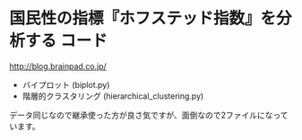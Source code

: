 # 国民性の指標『ホフステッド指数』を分析する コード

<http://blog.brainpad.co.jp/>

* バイプロット (biplot.py)
* 階層的クラスタリング (hierarchical_clustering.py)

データ同じなので継承使った方が良さ気ですが、面倒なので2ファイルになっています。